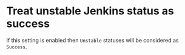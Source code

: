 # Treat unstable Jenkins status as success

If this setting is enabled then `Unstable` statuses will be considered as `Success`.
